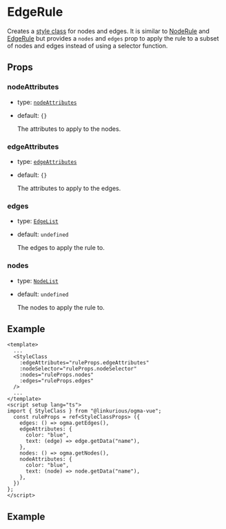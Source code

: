 # EdgeRule

Creates a [style class](https://doc.linkurious.com/ogma/latest/api.html#Ogma-styles-createClass) for nodes and edges. It is similar to [NodeRule](./NodeRule.md) and [EdgeRule](./EdgeRule.md) but provides a `nodes` and `edges` prop to apply the rule to a subset of nodes and edges instead of using a selector function.

## Props

### nodeAttributes

- type: [`nodeAttributes`](https://doc.linkurious.com/ogma/latest/api.html#NodeAttributes)
- default: `{}`

  The attributes to apply to the nodes.

### edgeAttributes

- type: [`edgeAttributes`](https://doc.linkurious.com/ogma/latest/api.html#EdgeAttributes)
- default: `{}`

  The attributes to apply to the edges.

### edges

- type: [`EdgeList`](https://doc.linkurious.com/ogma/latest/api.html#EdgeList)
- default: `undefined`

  The edges to apply the rule to.

### nodes

- type: [`NodeList`](https://doc.linkurious.com/ogma/latest/api.html#NodeList)
- default: `undefined`

  The nodes to apply the rule to.

## Example

```vue
<template>
  ...
  <StyleClass
    :edgeAttributes="ruleProps.edgeAttributes"
    :nodeSelector="ruleProps.nodeSelector"
    :nodes="ruleProps.nodes"
    :edges="ruleProps.edges"
  />
  ...
</template>
<script setup lang="ts">
import { StyleClass } from "@linkurious/ogma-vue";
  const ruleProps = ref<StyleClassProps> ({
    edges: () => ogma.getEdges(),
    edgeAttributes: {
      color: "blue",
      text: (edge) => edge.getData("name"),
    },
    nodes: () => ogma.getNodes(),
    nodeAttributes: {
      color: "blue",
      text: (node) => node.getData("name"),
    },
  })
};
</script>
```

## Example

<!--@include: ../../../examples/style-class.md-->
